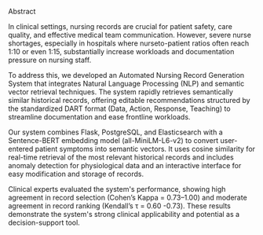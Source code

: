 Abstract

In clinical settings, nursing records are crucial for patient safety, care quality, and effective
medical team communication. However, severe nurse shortages, especially in hospitals where nurseto-patient ratios often reach 1:10 or even 1:15, substantially increase workloads and documentation
pressure on nursing staff.

To address this, we developed an Automated Nursing Record Generation System that integrates
Natural Language Processing (NLP) and semantic vector retrieval techniques. The system rapidly
retrieves semantically similar historical records, offering editable recommendations structured by the
standardized DART format (Data, Action, Response, Teaching) to streamline documentation and ease
frontline workloads.

Our system combines Flask, PostgreSQL, and Elasticsearch with a Sentence-BERT embedding
model (all-MiniLM-L6-v2) to convert user-entered patient symptoms into semantic vectors. It uses
cosine similarity for real-time retrieval of the most relevant historical records and includes anomaly
detection for physiological data and an interactive interface for easy modification and storage of
records.

Clinical experts evaluated the system's performance, showing high agreement in record selection
(Cohen’s Kappa = 0.73–1.00) and moderate agreement in record ranking (Kendall’s τ = 0.60 -0.73).
These results demonstrate the system's strong clinical applicability and potential as a decision-support
tool.

